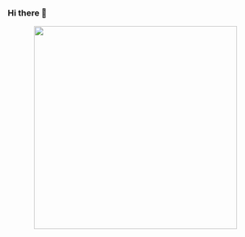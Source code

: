 ### Hi there 👋

<div id="header" align="center">
  <img src="https://media.giphy.com/media/QNFhOolVeCzPQ2Mx85/giphy.gif" width="400"/>
</div>

